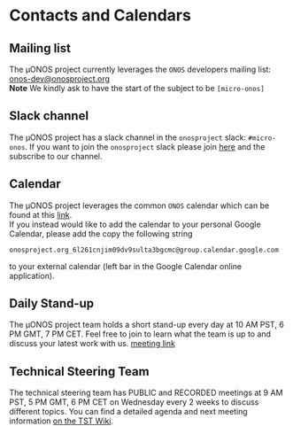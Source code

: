 <!--
SPDX-FileCopyrightText: 2022 2020-present Open Networking Foundation <info@opennetworking.org>

SPDX-License-Identifier: Apache-2.0
-->

# Contacts and Calendars

## Mailing list

The µONOS project currently leverages the `ONOS` developers mailing list:
<onos-dev@onosproject.org>  
**Note** We kindly ask to have the start of the subject to be `[micro-onos]`

## Slack channel
The µONOS project has a slack channel in the `onosproject` slack: `#micro-onos`.
If you want to join the `onosproject` slack please join [here](https://slackin.onosproject.org) and the subscribe to our channel.

## Calendar

The µONOS project leverages the common `ONOS` calendar which can be found at this 
[link](https://www.google.com/calendar/embed?src=onosproject.org_6l261cnjim09dv9sulta3bgcmc%40group.calendar.google.com&ctz=America/Los_Angeles).  
If you instead would like to add the calendar to your personal Google Calendar, please add the copy the following string  
 ```
 onosproject.org_6l261cnjim09dv9sulta3bgcmc@group.calendar.google.com
 ```
 to your external calendar (left bar in the Google Calendar online application).


## Daily Stand-up 

The µONOS project team holds a short stand-up every day at 10 AM PST, 6 PM GMT, 7 PM CET. 
Feel free to join to learn what the team is up to and discuss your latest work with us.
[meeting link](https://onf.zoom.us/j/785531939?pwd=NFFUTnZoTDkzU2J3YTVOOEFHM1lTdz09) 

## Technical Steering Team

The technical steering team has PUBLIC and RECORDED meetings at 9 AM PST, 5 PM GMT, 6 PM CET on Wednesday every 2 weeks to discuss different topics. 
You can find a detailed agenda and next meeting information [on the TST Wiki](https://wiki.onosproject.org/display/ONOSST/Technical+Steering+Team).
 
